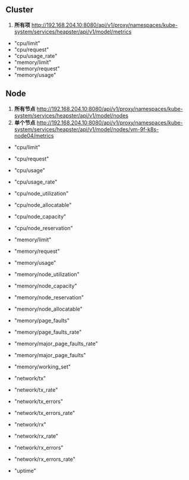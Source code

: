 ## Cluster
1. **所有项** http://192.168.204.10:8080/api/v1/proxy/namespaces/kube-system/services/heapster/api/v1/model/metrics
  - "cpu/limit"
  - "cpu/request"
  - "cpu/usage_rate"
  - "memory/limit"
  - "memory/request"
  - "memory/usage"
 
## Node
1. **所有节点** http://192.168.204.10:8080/api/v1/proxy/namespaces/kube-system/services/heapster/api/v1/model/nodes
2. **单个节点** http://192.168.204.10:8080/api/v1/proxy/namespaces/kube-system/services/heapster/api/v1/model/nodes/vm-9f-k8s-node04/metrics 
  - "cpu/limit"
  - "cpu/request"
  - "cpu/usage"
  - "cpu/usage_rate"
  - "cpu/node_utilization"
  - "cpu/node_allocatable"
  - "cpu/node_capacity"
  - "cpu/node_reservation"
  
  - "memory/limit"
  - "memory/request"
  - "memory/usage"
  - "memory/node_utilization"
  - "memory/node_capacity"
  - "memory/node_reservation"
  - "memory/node_allocatable"
  - "memory/page_faults"
  - "memory/page_faults_rate"
  - "memory/major_page_faults_rate"
  - "memory/major_page_faults"
  - "memory/working_set"
  
  - "network/tx"
  - "network/tx_rate"
  - "network/tx_errors"
  - "network/tx_errors_rate"
  
  - "network/rx"
  - "network/rx_rate"
  - "network/rx_errors"
  - "network/rx_errors_rate"
  - "uptime"
